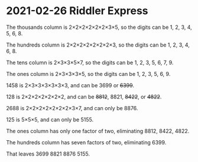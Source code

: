 2021-02-26 Riddler Express
==========================
The thousands column is 2×2×2×2×2×2×3×5, so the digits can be 1, 2, 3, 4, 5, 6, 8.

The hundreds column is 2×2×2×2×2×2×2×3, so the digits can be 1, 2, 3, 4, 6, 8.

The tens column is 2×3×3×5×7, so the digits can be 1, 2, 3, 5, 6, 7, 9.

The ones column is 2×3×3×3×5, so the digits can be 1, 2, 3, 5, 6, 9.

1458 is 2×3×3×3×3×3×3, and can be 3699 or ~~6399~~.

128 is 2×2×2×2×2×2×2, and can be ~~8812~~, 8821, ~~8422~~, or ~~4822~~.

2688 is 2×2×2×2×2×2×2×3×7, and can only be 8876.

125 is 5×5×5, and can only be 5155.

The ones column has only one factor of two, eliminating 8812, 8422, 4822.

The hundreds column has seven factors of two, eliminating 6399.

That leaves 3699 8821 8876 5155.
